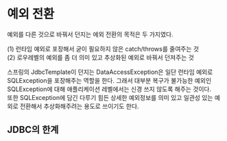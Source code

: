 # 예외 전환   

예외를 다른 것으로 바꿔서 던지는 에외 전환의 목적은 두 가지였다.   

(1) 런타임 예외로 포장해서 굳이 필요하지 않은 catch/throws를 줄여주는 것          
(2) 로우레벨의 예외를 좀 더 의미 있고 추상화된 예외로 바꿔서 던져주는 것          


스프링의 JdbcTemplate이 던지는 DataAccessException은 일단 런타임 예외로 SQLException을 포장해주는 역할을 한다. 그래서 대부분 복구가 불가능한 예외인 SQLException에 대해 애플리케이션 레벨에서는 신경 쓰지 않도록 해주는 것이다.   
또한 SQLException에 담긴 다루기 힘든 상세한 예외정보를 의미 있고 일관성 있는 예외로 전환해서 추상화해주려는 용도로 쓰이기도 한다.         


## JDBC의 한계      



